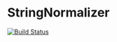 # StringNormalizer
[![Build Status](https://travis-ci.org/popnikos/StringNormalizer.svg?branch=master)](https://travis-ci.org/popnikos/StringNormalizer)